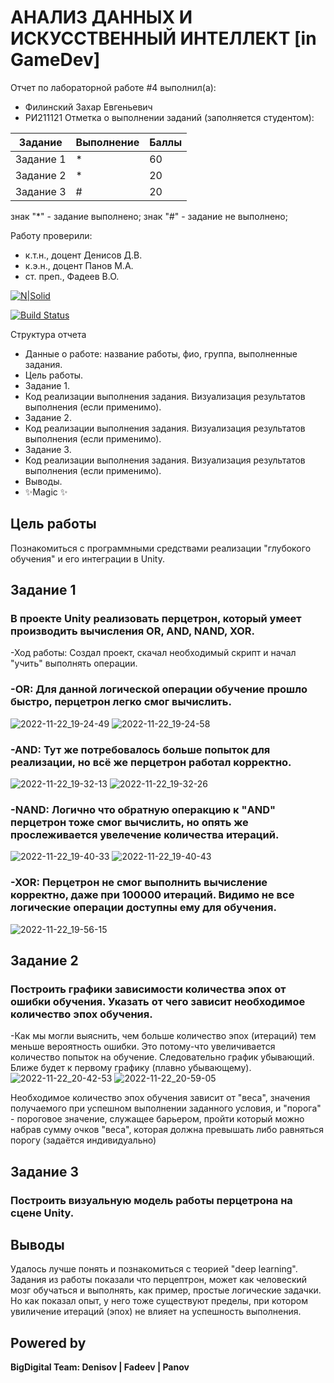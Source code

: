 # АНАЛИЗ ДАННЫХ И ИСКУССТВЕННЫЙ ИНТЕЛЛЕКТ [in GameDev]
Отчет по лабораторной работе #4 выполнил(а):
- Филинский Захар Евгеньевич
- РИ211121
Отметка о выполнении заданий (заполняется студентом):

| Задание | Выполнение | Баллы |
| ------ | ------ | ------ |
| Задание 1 | * | 60 |
| Задание 2 | * | 20 |
| Задание 3 | # | 20 |

знак "*" - задание выполнено; знак "#" - задание не выполнено;

Работу проверили:
- к.т.н., доцент Денисов Д.В.
- к.э.н., доцент Панов М.А.
- ст. преп., Фадеев В.О.

[![N|Solid](https://cldup.com/dTxpPi9lDf.thumb.png)](https://nodesource.com/products/nsolid)

[![Build Status](https://travis-ci.org/joemccann/dillinger.svg?branch=master)](https://travis-ci.org/joemccann/dillinger)

Структура отчета

- Данные о работе: название работы, фио, группа, выполненные задания.
- Цель работы.
- Задание 1.
- Код реализации выполнения задания. Визуализация результатов выполнения (если применимо).
- Задание 2.
- Код реализации выполнения задания. Визуализация результатов выполнения (если применимо).
- Задание 3.
- Код реализации выполнения задания. Визуализация результатов выполнения (если применимо).
- Выводы.
- ✨Magic ✨

## Цель работы
Познакомиться с программными средствами реализации "глубокого обучения" и его интеграции в Unity.

## Задание 1
### В проекте Unity реализовать перцетрон, который умеет производить вычисления OR, AND, NAND, XOR.
-Ход работы: Создал проект, скачал необходимый скрипт и начал "учить" выполнять операции.

### -OR: Для данной логической операции обучение прошло быстро, перцетрон легко смог вычислить.
![2022-11-22_19-24-49](https://user-images.githubusercontent.com/114186148/203348887-b024cce6-e52b-45e6-a6e8-a1e7a4f6011a.png)
![2022-11-22_19-24-58](https://user-images.githubusercontent.com/114186148/203349384-158c16bb-452a-4e1f-9455-329bc0f2adab.png)

### -AND: Тут же потребовалось больше попыток для реализации, но всё же перцетрон работал корректно.
![2022-11-22_19-32-13](https://user-images.githubusercontent.com/114186148/203350139-4fcddce9-9347-44c4-8a33-97eee0c87b5c.png)
![2022-11-22_19-32-26](https://user-images.githubusercontent.com/114186148/203350293-742a4d98-e35c-40e9-a711-82978f89a54b.png)

### -NAND: Логично что обратную операкцию к "AND" перцетрон тоже смог вычислить, но опять же прослеживается увелечение количества итераций.
![2022-11-22_19-40-33](https://user-images.githubusercontent.com/114186148/203351307-c3f7bb96-8ce3-492d-adae-4b328becf923.png)
![2022-11-22_19-40-43](https://user-images.githubusercontent.com/114186148/203351493-5e27808c-9973-4188-8c90-40bdfd9536cf.png)

### -XOR: Перцетрон не смог выполнить вычисление корректно, даже при 100000 итераций. Видимо не все логические операции доступны ему для обучения.
![2022-11-22_19-56-15](https://user-images.githubusercontent.com/114186148/203352066-cbe35b19-00fb-4434-b42e-aa147e8d874f.png)



## Задание 2
### Построить графики зависимости количества эпох от ошибки обучения. Указать от чего зависит необходимое количество эпох обучения.
-Как мы могли выяснить, чем больше количество эпох (итераций) тем меньше вероятность ошибки. Это потому-что увеличивается количество попыток на обучение. Следовательно график убывающий. Ближе будет к первому графику (плавно убывающему). 
![2022-11-22_20-42-53](https://user-images.githubusercontent.com/114186148/203358765-d2f948cc-6eca-4efe-a1ef-d8a6dd735e71.png)
![2022-11-22_20-59-05](https://user-images.githubusercontent.com/114186148/203361764-573adf85-c689-483d-8a4e-93042d424f42.png)

Необходимое количество эпох обучения зависит от "веса", значения получаемого при успешном выполнении заданного условия, и "порога" - пороговое значение, служащее барьером, пройти который можно набрав сумму очков "веса", которая должна превышать либо равняться порогу (задаётся индивидуально)



## Задание 3
### Построить визуальную модель работы перцетрона на сцене Unity.


## Выводы
Удалось лучше понять и познакомиться с теорией "deep learning". Задания из работы показали что перцептрон, может как человеский мозг обучаться и выполнять, как пример,  простые логические задачки. Но как показал опыт, у него тоже существуют пределы, при котором увиличение итераций (эпох) не влияет на успешность выполнения.
## Powered by

**BigDigital Team: Denisov | Fadeev | Panov**
